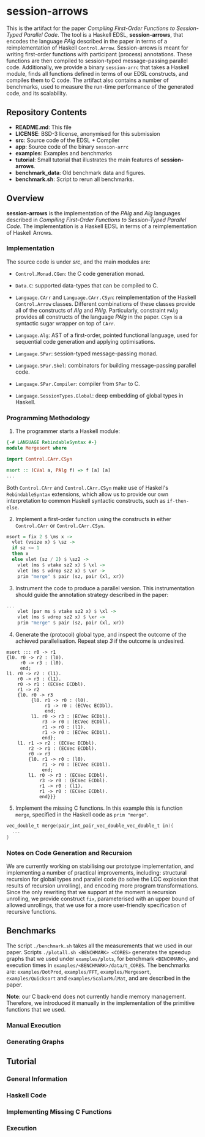 # session-arrows

This is the artifact for the paper *Compiling First-Order Functions to
Session-Typed Parallel Code*. The tool is a Haskell EDSL, **session-arrows**, that
encodes the language _PAlg_ described in the paper in terms of a
reimplementation of Haskell `Control.Arrow`. Session-arrows is meant for writing
first-order functions with participant (process) annotations. These functions
are then compiled to session-typed message-passing parallel code. Additionally,
we provide a binary `session-arrc` that takes a Haskell module, finds all
functions defined in terms of our EDSL constructs, and compiles them to C code.
The artifact also contains a number of benchmarks, used to measure the run-time
performance of the generated code, and its scalability.

## Repository Contents

* **README.md**: This file
* **LICENSE**: BSD-3 license, anonymised for this submission
* **src**: Source code of the EDSL + Compiler
* **app**: Source code of the binary `session-arrc`
* **examples**: Examples and benchmarks
* **tutorial**: Small tutorial that illustrates the main features of **session-arrows**.
* **benchmark_data**: Old benchmark data and figures.
* **benchmark.sh**: Script to rerun all benchmarks.

## Overview

**session-arrows** is the implementation of the _PAlg_ and _Alg_ languages
described in *Compiling First-Order Functions to Session-Typed Parallel Code*.
The implementation is a Haskell EDSL in terms of a reimplementation of Haskell
Arrows.

### Implementation

The source code is under *src*, and the main modules are:

- `Control.Monad.CGen`: the C code generation monad.

- `Data.C`: supported data-types that can be compiled to C.

- `Language.CArr` and `Language.CArr.CSyn`: reimplementation of the Haskell
  `Control.Arrow` classes. Different combinations of these classes provide all
  of the constructs of _Alg_ and _PAlg_. Particularly, constraint `PAlg`
  provides all constructs of the language _PAlg_ in the paper. `CSyn` is a
  syntactic sugar wrapper on top of `CArr`.

- `Language.Alg`: AST of a first-order, pointed functional language, used for
  sequential code generation and applying optimisations.

- `Language.SPar`: session-typed message-passing monad.

- `Language.SPar.Skel`: combinators for building message-passing parallel code.

- `Language.SPar.Compiler`: compiler from `SPar` to C.

- `Language.SessionTypes.Global`: deep embedding of global types in Haskell.


### Programming Methodology

1. The programmer starts a Haskell module:

```haskell
{-# LANGUAGE RebindableSyntax #-}
module Mergesort where

import Control.CArr.CSyn

msort :: (CVal a, PAlg f) => f [a] [a]
...
```

Both `Control.CArr` and `Control.CArr.CSyn` make use of Haskell's
`RebindableSyntax` extensions, which allow us to provide our own interpretation
to common Haskell syntactic constructs, such as `if-then-else`.

2. Implement a first-order function using the constructs in either
   `Control.CArr` or `Control.CArr.CSyn`.

```haskell
msort = fix 2 $ \ms x ->
  vlet (vsize x) $ \sz ->
  if sz <= 1
  then x
  else vlet (sz / 2) $ \sz2 ->
    vlet (ms $ vtake sz2 x) $ \xl ->
    vlet (ms $ vdrop sz2 x) $ \xr ->
    prim "merge" $ pair (sz, pair (xl, xr))
```

3. Instrument the code to produce a parallel version. This instrumentation
   should guide the annotation strategy described in the paper:
```haskell
...
    vlet (par ms $ vtake sz2 x) $ \xl ->
    vlet (ms $ vdrop sz2 x) $ \xr ->
    prim "merge" $ pair (sz, pair (xl, xr))
```

4. Generate the (protocol) global type, and inspect the outcome of the achieved
   parallelisation. Repeat step *3* if the outcome is undesired.
```
msort ::: r0 -> r1
{l0. r0 -> r2 : (l0).
     r0 -> r3 : (l0).
     end;
l1. r0 -> r2 : (l1).
    r0 -> r3 : (l1).
    r0 -> r1 : (ECVec ECDbl).
    r1 -> r2
    {l0. r0 -> r3
         {l0. r1 -> r0 : (l0).
              r1 -> r0 : (ECVec ECDbl).
              end;
         l1. r0 -> r3 : (ECVec ECDbl).
             r3 -> r0 : (ECVec ECDbl).
             r1 -> r0 : (l1).
             r1 -> r0 : (ECVec ECDbl).
             end};
    l1. r1 -> r2 : (ECVec ECDbl).
        r2 -> r1 : (ECVec ECDbl).
        r0 -> r3
        {l0. r1 -> r0 : (l0).
             r1 -> r0 : (ECVec ECDbl).
             end;
        l1. r0 -> r3 : (ECVec ECDbl).
            r3 -> r0 : (ECVec ECDbl).
            r1 -> r0 : (l1).
            r1 -> r0 : (ECVec ECDbl).
            end}}}
```

5. Implement the missing C functions. In this example this is function `merge`,
   specified in the Haskell code as `prim "merge"`.

```c
vec_double_t merge(pair_int_pair_vec_double_vec_double_t in){
  ...
}
```

### Notes on Code Generation and Recursion

We are currently working on stabilising our prototype implementation, and
implementing a number of practical improvements, including: structural recursion
for global types and parallel code (to solve the LOC explosion that results of
recursion unrolling), and encoding more program transformations. Since the
only rewriting that we support at the moment is recursion unrolling, we
provide construct `fix`, parameterised with an upper bound of allowed
unrollings, that we use for a more user-friendly specification of recursive
functions.

## Benchmarks

The script `./benchmark.sh` takes all the measurements that we used in our
paper. Scripts `./plotall.sh <BENCHMARK> <CORES>` generates the speedup graphs
that we used under `examples/plots`, for benchmark `<BENCHMARK>`, and execution
times in `examples/<BENCHMARK>/data/t_CORES`. The benchmarks are:
`examples/DotProd`, `examples/FFT`, `examples/Mergesort`, `examples/Quicksort`
and `examples/ScalarMulMat`, and are described in the paper.

**Note**: our C back-end does not currently handle memory management. Therefore,
we introduced it manually in the implementation of the primitive functions that
we used.

### Manual Execution

### Generating Graphs

## Tutorial

### General Information

### Haskell Code

### Implementing Missing C Functions

### Execution
